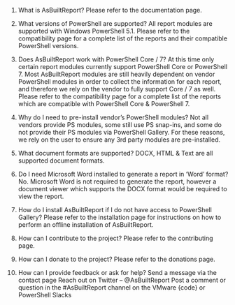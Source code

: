 1.  What is AsBuiltReport?
    Please refer to the documentation page.

2.  What versions of PowerShell are supported?
    All report modules are supported with Windows PowerShell 5.1.
    Please refer to the compatibility page for a complete list of the reports and their compatible PowerShell versions.

3.  Does AsBuiltReport work with PowerShell Core / 7?
    At this time only certain report modules currently support PowerShell Core or PowerShell 7. Most AsBuiltReport modules are still heavily dependent on vendor PowerShell modules in order to collect the information for each report, and therefore we rely on the vendor to fully support Core / 7 as well.
    Please refer to the compatibility page for a complete list of the reports which are compatible with PowerShell Core & PowerShell 7.

4.  Why do I need to pre-install vendor’s PowerShell modules?
    Not all vendors provide PS modules, some still use PS snap-ins, and some do not provide their PS modules via PowerShell Gallery. For these reasons, we rely on the user to ensure any 3rd party modules are pre-installed.

5.  What document formats are supported?
    DOCX, HTML & Text are all supported document formats.

6.  Do I need Microsoft Word installed to generate a report in ‘Word’ format?
    No. Microsoft Word is not required to generate the report, however a document viewer which supports the DOCX format would be required to view the report.

7.  How do I install AsBuiltReport if I do not have access to PowerShell Gallery?
    Please refer to the installation page for instructions on how to perform an offline installation of AsBuiltReport.

8.  How can I contribute to the project?
    Please refer to the contributing page.

9.  How can I donate to the project?
    Please refer to the donations page.

10. How can I provide feedback or ask for help?
    Send a message via the contact page
    Reach out on Twitter – @AsBuiltReport
    Post a comment or question in the #AsBuiltReport channel on the VMware {code} or PowerShell Slacks
